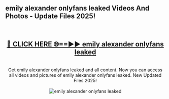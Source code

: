 <h2>emily alexander onlyfans leaked Videos And Photos - Update Files 2025!</h2>
<br>
<div align="center">
<h2><a href="https://linkcuts.com/hfmhzwbr" rel="nofollow">🔴 CLICK HERE 🌐==►► emily alexander onlyfans leaked</a></h2>
<br>
Get emily alexander onlyfans leaked and all content. Now you can access all videos and pictures of emily alexander onlyfans leaked. New Updated Files 2025!
<br>
<br>
<a href="https://linkcuts.com/hfmhzwbr" rel="nofollow" data-target="animated-image.originalLink"><img src="https://i.ibb.co.com/WyWwxjT/player-gif2.gif" alt="emily alexander onlyfans leaked" style="max-width: 100%; display: inline-block;" data-target="animated-image.originalImage"></a>
</div>
<br>